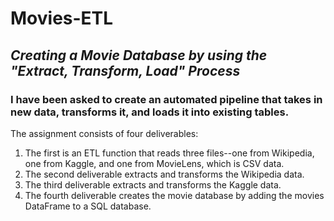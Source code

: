 # Movies-ETL
## *Creating a Movie Database by using the "Extract, Transform, Load" Process*

### I have been asked to create an automated pipeline that takes in new data, transforms it, and loads it into existing tables.

The assignment consists of four deliverables:
1. The first is an ETL function that reads three files--one from Wikipedia, one from Kaggle, and one from MovieLens, which is CSV data.
2. The second deliverable extracts and transforms the Wikipedia data.
3. The third deliverable extracts and transforms the Kaggle data.
4. The fourth deliverable creates the movie database by adding the movies DataFrame to a SQL database.